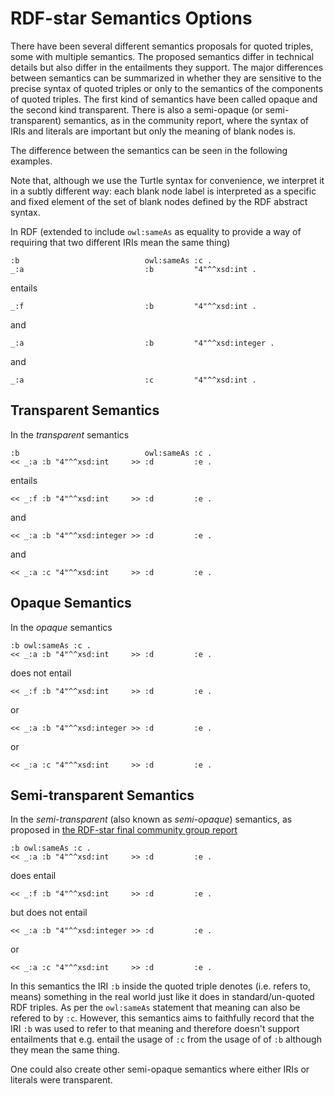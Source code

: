 # RDF-star Semantics Options

There have been several different semantics proposals for quoted triples, some with multiple semantics.  The proposed semantics differ in technical details but also differ in the entailments they support.  The major differences between semantics can be summarized in whether they are sensitive to the precise syntax of quoted triples or only to the semantics of the components of quoted triples.   The first kind of semantics have been called opaque and the second kind transparent.  There is also a semi-opaque (or semi-transparent) semantics, as in the community report, where the syntax of IRIs and literals are important but only the meaning of blank nodes is.

The difference between the semantics can be seen in the following examples.

Note that, although we use the Turtle syntax for convenience, we interpret it in a subtly different way: each blank node label is interpreted as a specific and fixed element of the set of blank nodes defined by the RDF abstract syntax.

In RDF (extended to include `owl:sameAs` as equality to provide a way of requiring that two different IRIs mean the same thing)
```
:b                            owl:sameAs :c .
_:a                           :b         "4"^^xsd:int .
```
entails
```
_:f                           :b         "4"^^xsd:int .
```
and 
```
_:a                           :b         "4"^^xsd:integer .
```
and 
```
_:a                           :c         "4"^^xsd:int .
```


## Transparent Semantics

In the _transparent_ semantics
```
:b                            owl:sameAs :c .
<< _:a :b "4"^^xsd:int     >> :d         :e .
```
entails
```
<< _:f :b "4"^^xsd:int     >> :d         :e .
```
and 
```
<< _:a :b "4"^^xsd:integer >> :d         :e .
```
and
```
<< _:a :c "4"^^xsd:int     >> :d         :e .
```

## Opaque Semantics

In the _opaque_ semantics
```
:b owl:sameAs :c .
<< _:a :b "4"^^xsd:int     >> :d         :e .
```
does not entail
```
<< _:f :b "4"^^xsd:int     >> :d         :e .
```
or 
```
<< _:a :b "4"^^xsd:integer >> :d         :e .
```
or
```
<< _:a :c "4"^^xsd:int     >> :d         :e .
```

## Semi-transparent Semantics

In the _semi-transparent_ (also known as _semi-opaque_) semantics, as proposed in [the RDF-star final community group report](https://www.w3.org/2021/12/rdf-star.html)
```
:b owl:sameAs :c .
<< _:a :b "4"^^xsd:int     >> :d         :e .
```
does entail
```
<< _:f :b "4"^^xsd:int     >> :d         :e .
```
but does not entail
```
<< _:a :b "4"^^xsd:integer >> :d         :e .
```
or
```
<< _:a :c "4"^^xsd:int     >> :d         :e .
```

In this semantics the IRI `:b` inside the quoted triple denotes (i.e. refers to, means) something in the real world just like it does in standard/un-quoted RDF triples. As per the `owl:sameAs` statement that meaning can also be refered to by `:c`. However, this semantics aims to faithfully record that the IRI `:b` was used to refer to that meaning and therefore doesn't support entailments that e.g. entail the usage of `:c` from the usage of of `:b` although they mean the same thing.

One could also create other semi-opaque semantics where either IRIs or literals were transparent.

